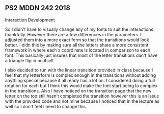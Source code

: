 ## PS2 MDDN 242 2018

Interaction Development

So I didn't have to visually change any of my fonts to suit the interactions thankfully. However there are a few differences in the parameters. I adjusted them into a more exact form so that the transitions would look better. I didn this by making sure all the letters share a more consistent framework in where each x coordinate is located in comparison to each font. This basically just insures that most of the letter transitions don't have a triangle flip in on itself.

I also decided to run with the linear transition provided in class because I feel that my letterform is complex enough in the transitions without adding anything special because it all ready has a lot on. I considered doing a full rotation for each but I think this would make the font start being to complex in the transitions. Also I have noticed on the transition page that the new letter on the top still hasn't completed the transition however this is an issue with the provided code and not mine because I noticed that in the lecture as well so I don't feel I need to change this.